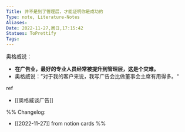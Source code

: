 ```yaml
---
Title: 并不是到了管理层，才能证明你是成功的 
Type: note, Literature-Notes 
Aliases: 
Date: 2022-11-27,周日,17:15:42 
Statues: ToPrettify 
Tags: 
---
```


奥格威说：

-   **在广告业，最好的专业人员经常被提升到管理层，这是个灾难。**
-   奥格威说：”对于我的客户来说，我写广告会比做董事会主席有用得多。“

ref
- [[奥格威谈广告]]

%%
Changelog:
- [[2022-11-27]] from notion cards
%%

